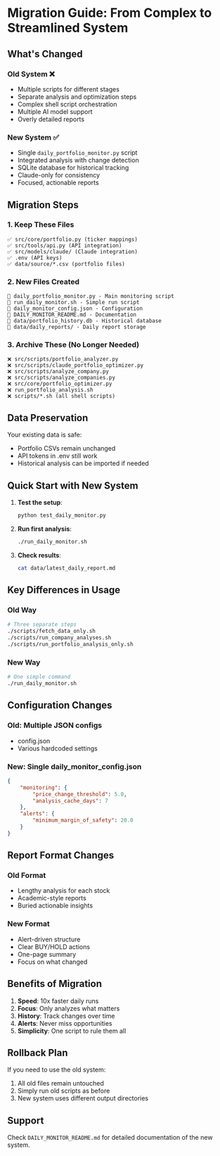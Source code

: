 # Migration Guide: From Complex to Streamlined System

## What's Changed

### Old System ❌
- Multiple scripts for different stages
- Separate analysis and optimization steps  
- Complex shell script orchestration
- Multiple AI model support
- Overly detailed reports

### New System ✅
- Single `daily_portfolio_monitor.py` script
- Integrated analysis with change detection
- SQLite database for historical tracking
- Claude-only for consistency
- Focused, actionable reports

## Migration Steps

### 1. Keep These Files
```
✅ src/core/portfolio.py (ticker mappings)
✅ src/tools/api.py (API integration)
✅ src/models/claude/ (Claude integration)
✅ .env (API keys)
✅ data/source/*.csv (portfolio files)
```

### 2. New Files Created
```
📄 daily_portfolio_monitor.py - Main monitoring script
📄 run_daily_monitor.sh - Simple run script
📄 daily_monitor_config.json - Configuration
📄 DAILY_MONITOR_README.md - Documentation
📁 data/portfolio_history.db - Historical database
📁 data/daily_reports/ - Daily report storage
```

### 3. Archive These (No Longer Needed)
```
❌ src/scripts/portfolio_analyzer.py
❌ src/scripts/claude_portfolio_optimizer.py
❌ src/scripts/analyze_company.py
❌ src/scripts/analyze_companies.py
❌ src/core/portfolio_optimizer.py
❌ run_portfolio_analysis.sh
❌ scripts/*.sh (all shell scripts)
```

## Data Preservation

Your existing data is safe:
- Portfolio CSVs remain unchanged
- API tokens in .env still work
- Historical analysis can be imported if needed

## Quick Start with New System

1. **Test the setup**:
   ```bash
   python test_daily_monitor.py
   ```

2. **Run first analysis**:
   ```bash
   ./run_daily_monitor.sh
   ```

3. **Check results**:
   ```bash
   cat data/latest_daily_report.md
   ```

## Key Differences in Usage

### Old Way
```bash
# Three separate steps
./scripts/fetch_data_only.sh
./scripts/run_company_analyses.sh
./scripts/run_portfolio_analysis_only.sh
```

### New Way
```bash
# One simple command
./run_daily_monitor.sh
```

## Configuration Changes

### Old: Multiple JSON configs
- config.json
- Various hardcoded settings

### New: Single daily_monitor_config.json
```json
{
    "monitoring": {
        "price_change_threshold": 5.0,
        "analysis_cache_days": 7
    },
    "alerts": {
        "minimum_margin_of_safety": 20.0
    }
}
```

## Report Format Changes

### Old Format
- Lengthy analysis for each stock
- Academic-style reports
- Buried actionable insights

### New Format  
- Alert-driven structure
- Clear BUY/HOLD actions
- One-page summary
- Focus on what changed

## Benefits of Migration

1. **Speed**: 10x faster daily runs
2. **Focus**: Only analyzes what matters
3. **History**: Track changes over time
4. **Alerts**: Never miss opportunities
5. **Simplicity**: One script to rule them all

## Rollback Plan

If you need to use the old system:
1. All old files remain untouched
2. Simply run old scripts as before
3. New system uses different output directories

## Support

Check `DAILY_MONITOR_README.md` for detailed documentation of the new system.